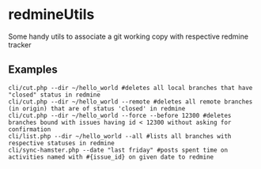 redmineUtils
============

Some handy utils to associate a git working copy with respective redmine tracker

## Examples

    cli/cut.php --dir ~/hello_world #deletes all local branches that have "closed" status in redmine
    cli/cut.php --dir ~/hello_world --remote #deletes all remote branches (in origin) that are of status 'closed' in redmine
    cli/cut.php --dir ~/hello_world --force --before 12300 #deletes branches bound with issues having id < 12300 without asking for confirmation
    cli/list.php --dir ~/hello_world --all #lists all branches with respective statuses in redmine
    cli/sync-hamster.php --date "last friday" #posts spent time on activities named with #{issue_id} on given date to redmine